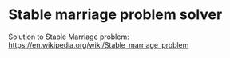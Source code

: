 # Stable marriage problem solver
Solution to Stable Marriage problem: https://en.wikipedia.org/wiki/Stable_marriage_problem